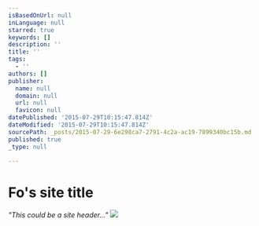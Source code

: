 ```yaml
---
isBasedOnUrl: null
inLanguage: null
starred: true
keywords: []
description: ''
title: ''
tags:
  - ''
authors: []
publisher:
  name: null
  domain: null
  url: null
  favicon: null
datePublished: '2015-07-29T10:15:47.814Z'
dateModified: '2015-07-29T10:15:47.814Z'
sourcePath: _posts/2015-07-29-6e298ca7-2791-4c2a-ac19-7899340bc15b.md
published: true
_type: null

---
```

# Fo's site title

_"This could be a site header..."_
![](https://the-grid-user-content.s3-us-west-2.amazonaws.com/f1c76676-56da-4e70-a6f5-7cc968cbbcb6.jpg)